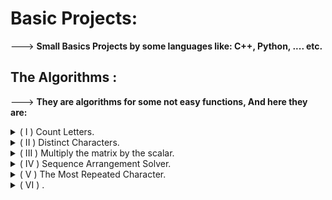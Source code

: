 # Basic Projects:
---> **Small Basics Projects by some languages like: C++, Python, .... etc.**

## The Algorithms :
---> **They are algorithms for some not easy functions, And here they are:**

<details>
 <summary>( I ) Count Letters.</summary>

 1. ***Function `printRLE`***:
    - This function takes a string `s` as input.
    - It sorts the characters in the string in ascending order.
    - It then counts the occurrences of each character:
        - While the current character is the same as the next character, it increments the count and moves to the next character.
        - When the next character is different, it prints the character and its count.
    - The function effectively prints the Run-Length Encoding (RLE) of the input string.

 2. ***Main Function***:
    - The `main` function starts by enabling fast I/O using the `Hero` macro.
    - It reads a string `x` from standard input (keyboard).
    - It calls the `printRLE` function with `x` as the argument to print the RLE of the input string.

 3. ***End of Program***:
    - The program returns 0 to indicate successful execution.

In summary, this code reads a string, sorts its characters, and then prints the RLE (character followed by its count) of the string. For example, if the input string is "**aaabbbcc**", the output will be:
```
a : 3
b : 3
c : 2
```

</details>


<details>
 <summary>( II ) Distinct Characters.</summary>

 1. ***Function `cntDistinct`***:
    - The function `cntDistinct` takes a string `str` as its parameter.
    - It creates an `unordered_set` named `s`, which stores unique elements.
    - A `for` loop iterates over each character in the string `str`.
    - Each character is inserted into the set `s`. If the character is already present, the set remains unchanged because sets only store unique elements.
    - After the loop completes, the function returns the size of the set `s`, which represents the count of unique characters in the string.

 2. ***Main Function***:
    - The `main` function starts by declaring a string variable `e`.
    - It reads a string from standard input (keyboard) and stores it in `e`.
    - It then calls the `cntDistinct` function with `e` as the argument and prints the result, which is the number of unique characters in the string `e`.
    - Finally, the program returns 0, indicating successful execution.
 
 3. ***End of Program.***
</details>


<details>
 <summary>( III ) Multiply the matrix by the scalar.</summary>

 1. ***Function Definitions***:
    - `void read_matrix(ll row, ll column, int** matrix)`: This function reads the elements of a matrix from the user. It takes the number of rows and columns as well as a pointer to a pointer of integers (which represents the matrix) as arguments.
    - `void write_matrix(ll row, ll column, int** matrix)`: This function prints the matrix to the console. It also takes the number of rows and columns and the matrix as arguments.
    - `void multiply_by_scalar(ll row, ll column, int** matrix, ll scalar)`: This function multiplies each element of the matrix by a scalar value provided by the user.

 2. ***Main Function***:
    - The `main` function begins with a greeting message to the user.
    - It then prompts the user to enter the number of rows and columns for the matrix.
    - Memory is dynamically allocated for the matrix using `new` based on the number of rows and columns entered by the user.
    - The `read_matrix` function is called to read the matrix elements from the user.
    - The `write_matrix` function is called to print the original matrix.
    - The user is prompted to enter a scalar value.
    - The `multiply_by_scalar` function is called to multiply the matrix by the scalar.
    - The `write_matrix` function is called again to print the modified matrix.

 3. ***Program Flow***:
    - The user is interactively involved throughout the program, entering the size of the matrix, its elements, and the scalar value for multiplication.
    - The program outputs the matrix before and after the scalar multiplication.

 4. ***Memory Management***:
    - We allocate memory for the matrix dynamically using `new`.
    - After using the matrix, we free the allocated memory using `delete[]`.

 5. ***End of Program***:
    - We display a thank-you message and terminate the program.

</details>

<details>
 <summary>( IV )  Sequence Arrangement Solver.</summary>
 
 1. ***Input and Initialization***:
    - `int n;`: We declare an integer variable `n` to store the number of elements (people in line).
    - `cin >> n;`: We read the value of `n` from the standard input (keyboard).
    - `vector<int> arr(n), position(n, 0);`: We create two vectors:
        - `arr` to store the input sequence of people.
        - `position` to keep track of the positions directly behind each person (initialized with zeros).
    - `int x = 0;`: We initialize an integer variable `x` to zero. This variable will later store the starting position.

 2. ***Reading the Input Sequence***:
    - We use a `for` loop to read the input sequence into the `arr` vector.
    - If the current element is not `-1`, we update the `position` vector to reflect the position of that element in the sequence.
    - If the current element is `-1`, we set `x` to the current index plus one, indicating the starting position.

 3. ***Output the Sequence***:
    - We print the starting position (stored in `x`).
    - Then, we follow the chain of positions using a `while` loop:
        - If the next position is not zero (i.e., there's a valid successor), we print the next position and update `x` to that position.
        - We continue this process until we reach the end of the chain (when the next position is zero).

 4. ***End of Program.***
</details>


<details>
 <summary>( V ) The Most Repeated Character.</summary>

1. ***Function `mostFrequent`***:
    - This function takes a string `text` as input.
    - It initializes variables: `max` (to track the maximum count), `count` (to count occurrences of each character), and `maxCharcter` (to store the most frequent character).
    - The outer loop iterates over characters from space `' '` to tilde `'~'`.
    - The inner loop counts how many times the current character appears in the input string `text`.
    - If the count is greater than the current maximum, it updates the maximum count and the most frequent character.
    - The function returns the most frequent character.

2. ***Main Function***:
    - The `main` function starts by declaring an integer variable `test`.
    - It reads a string `txt` from standard input (keyboard).
    - It calls the `mostFrequent` function with `txt` as the argument and prints the result (the most frequent character).

3. ***End of Program.***:
    - The program returns 0 to indicate successful execution.
</details>


<details>
 <summary>( VI ) .</summary>

</details>
